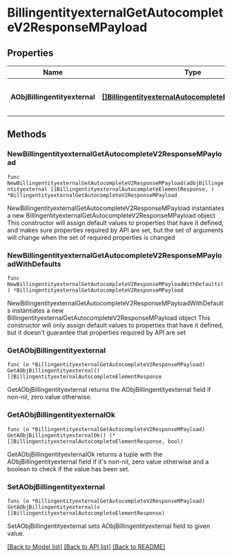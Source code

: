 # BillingentityexternalGetAutocompleteV2ResponseMPayload

## Properties

Name | Type | Description | Notes
------------ | ------------- | ------------- | -------------
**AObjBillingentityexternal** | [**[]BillingentityexternalAutocompleteElementResponse**](BillingentityexternalAutocompleteElementResponse.md) | An array of Billingentityexternal autocomplete element response. | 

## Methods

### NewBillingentityexternalGetAutocompleteV2ResponseMPayload

`func NewBillingentityexternalGetAutocompleteV2ResponseMPayload(aObjBillingentityexternal []BillingentityexternalAutocompleteElementResponse, ) *BillingentityexternalGetAutocompleteV2ResponseMPayload`

NewBillingentityexternalGetAutocompleteV2ResponseMPayload instantiates a new BillingentityexternalGetAutocompleteV2ResponseMPayload object
This constructor will assign default values to properties that have it defined,
and makes sure properties required by API are set, but the set of arguments
will change when the set of required properties is changed

### NewBillingentityexternalGetAutocompleteV2ResponseMPayloadWithDefaults

`func NewBillingentityexternalGetAutocompleteV2ResponseMPayloadWithDefaults() *BillingentityexternalGetAutocompleteV2ResponseMPayload`

NewBillingentityexternalGetAutocompleteV2ResponseMPayloadWithDefaults instantiates a new BillingentityexternalGetAutocompleteV2ResponseMPayload object
This constructor will only assign default values to properties that have it defined,
but it doesn't guarantee that properties required by API are set

### GetAObjBillingentityexternal

`func (o *BillingentityexternalGetAutocompleteV2ResponseMPayload) GetAObjBillingentityexternal() []BillingentityexternalAutocompleteElementResponse`

GetAObjBillingentityexternal returns the AObjBillingentityexternal field if non-nil, zero value otherwise.

### GetAObjBillingentityexternalOk

`func (o *BillingentityexternalGetAutocompleteV2ResponseMPayload) GetAObjBillingentityexternalOk() (*[]BillingentityexternalAutocompleteElementResponse, bool)`

GetAObjBillingentityexternalOk returns a tuple with the AObjBillingentityexternal field if it's non-nil, zero value otherwise
and a boolean to check if the value has been set.

### SetAObjBillingentityexternal

`func (o *BillingentityexternalGetAutocompleteV2ResponseMPayload) SetAObjBillingentityexternal(v []BillingentityexternalAutocompleteElementResponse)`

SetAObjBillingentityexternal sets AObjBillingentityexternal field to given value.



[[Back to Model list]](../README.md#documentation-for-models) [[Back to API list]](../README.md#documentation-for-api-endpoints) [[Back to README]](../README.md)


